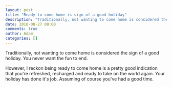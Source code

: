 ```yaml
---
layout: post
title: "Ready to come home is sign of a good holiday"
description: "Traditionally, not wanting to come home is considered the sign of a good holiday. You never want the fun to end. However, I reckon being ready to come home is a pretty good indication that you're refreshed, recharged and ready to take on the world..."
date: 2010-08-27 00:00
comments: true
author: Adam
categories: []
---
```


Traditionally, not wanting to come home is considered the sign of a good holiday. You never want the fun to end. <p /> However, I reckon being ready to come home is a pretty good indication that you're refreshed, recharged and ready to take on the world again. Your holiday has done it's job. Assuming of course you've had a good time.